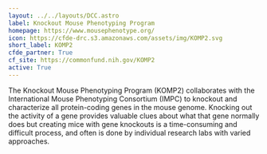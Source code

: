 ```yaml
---
layout: ../../layouts/DCC.astro
label: Knockout Mouse Phenotyping Program
homepage: https://www.mousephenotype.org/
icon: https://cfde-drc.s3.amazonaws.com/assets/img/KOMP2.svg
short_label: KOMP2
cfde_partner: True
cf_site: https://commonfund.nih.gov/KOMP2
active: True
---
```

The Knockout Mouse Phenotyping Program (KOMP2) collaborates with the International Mouse Phenotyping Consortium (IMPC) to knockout and characterize all protein-coding genes in the mouse genome. Knocking out the activity of a gene provides valuable clues about what that gene normally does but creating mice with gene knockouts is a time-consuming and difficult process, and often is done by individual research labs with varied approaches.